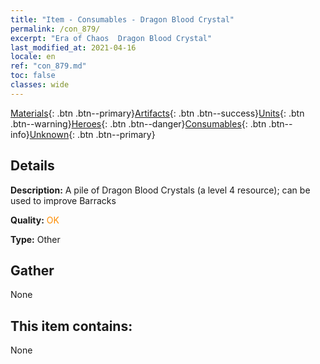 ```yaml
---
title: "Item - Consumables - Dragon Blood Crystal"
permalink: /con_879/
excerpt: "Era of Chaos  Dragon Blood Crystal"
last_modified_at: 2021-04-16
locale: en
ref: "con_879.md"
toc: false
classes: wide
---
```

 [Materials](/Items/){: .btn .btn--primary}[Artifacts](/Items/Artifacts/){: .btn .btn--success}[Units](/Items/Units/){: .btn .btn--warning}[Heroes](/Items/Heroes/){: .btn .btn--danger}[Consumables](/Items/Consumables/){: .btn .btn--info}[Unknown](/Items/Unknown/){: .btn .btn--primary}

## Details
 **Description:** A pile of Dragon Blood Crystals (a level 4 resource); can be used to improve Barracks

 **Quality:** <span style="color: #FF8C00">OK</span>

 **Type:** Other

## Gather

  None

## This item contains:

  None

